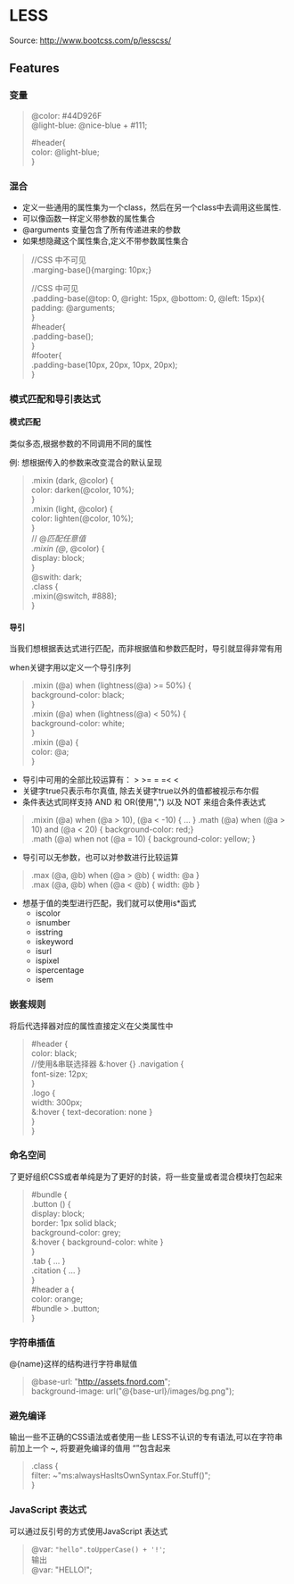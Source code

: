 # LESS

Source: <http://www.bootcss.com/p/lesscss/>

## Features

### 变量

> @color: #44D926F   
> @light-blue: @nice-blue + #111;  
>    
>  #header{  
>    color: @light-blue;    
>  }  


### 混合

* 定义一些通用的属性集为一个class，然后在另一个class中去调用这些属性.
* 可以像函数一样定义带参数的属性集合
* @arguments 变量包含了所有传递进来的参数
* 如果想隐藏这个属性集合,定义不带参数属性集合

> //CSS 中不可见  
> .marging-base(){marging: 10px;}
>
> //CSS 中可见  
>.padding-base(@top: 0, @right: 15px, @bottom: 0, @left: 15px){  
>     padding: @arguments;  
>}  
>  \#header{  
>    .padding-base();   
>  }  
>  \#footer{  
>    .padding-base(10px, 20px, 10px, 20px);   
>  }  

### 模式匹配和导引表达式

#### 模式匹配

类似多态,根据参数的不同调用不同的属性

例: 想根据传入的参数来改变混合的默认呈现

>  
>.mixin (dark, @color) {  
>  color: darken(@color, 10%);  
>}  
>.mixin (light, @color) {  
>  color: lighten(@color, 10%);  
>}  
> // @_匹配任意值  
>.mixin (@_, @color) {  
>  display: block;  
>}  
>@swith: dark;  
>.class {  
>  .mixin(@switch, #888);  
>}  

#### 导引

当我们想根据表达式进行匹配，而非根据值和参数匹配时，导引就显得非常有用

when关键字用以定义一个导引序列

>.mixin (@a) when (lightness(@a) >= 50%) {  
>  background-color: black;  
>}  
>.mixin (@a) when (lightness(@a) < 50%) {  
>  background-color: white;  
>}  
>.mixin (@a) {  
>  color: @a;  
>}  

* 导引中可用的全部比较运算有： > >= = =< <
* 关键字true只表示布尔真值, 除去关键字true以外的值都被视示布尔假
* 条件表达式同样支持 AND 和 OR(使用",") 以及 NOT 来组合条件表达式
> .mixin (@a) when (@a > 10), (@a < -10) { ... }
> .math (@a) when (@a > 10) and (@a < 20) { background-color: red;}  
> .math (@a) when not (@a = 10)  { background-color: yellow; } 
* 导引可以无参数，也可以对参数进行比较运算
> .max (@a, @b) when (@a > @b) { width: @a }    
> .max (@a, @b) when (@a < @b) { width: @b }  
* 想基于值的类型进行匹配，我们就可以使用is*函式
  - iscolor
  - isnumber
  - isstring
  - iskeyword
  - isurl
  - ispixel
  - ispercentage
  - isem

### 嵌套规则

将后代选择器对应的属性直接定义在父类属性中

> #header {  
>  color: black;  
>  //使用&串联选择器
>  &:hover {}
>  .navigation {  
>    font-size: 12px;  
>  }  
>  .logo {  
>    width: 300px;  
>    &:hover { text-decoration: none }  
>  }  
> }  

### 命名空间

了更好组织CSS或者单纯是为了更好的封装，将一些变量或者混合模块打包起来


> \#bundle {  
>  .button () {  
>    display: block;  
>    border: 1px solid black;  
>    background-color: grey;  
>    &:hover { background-color: white }  
>  }  
>  .tab { ... }  
>  .citation { ... }  
>}  
>\#header a {  
>  color: orange;  
>  #bundle > .button;  
>}  

### 字符串插值

@{name}这样的结构进行字符串赋值

> @base-url: "http://assets.fnord.com";  
> background-image: url("@{base-url}/images/bg.png");

### 避免编译

输出一些不正确的CSS语法或者使用一些 LESS不认识的专有语法,可以在字符串前加上一个 ~, 将要避免编译的值用 “”包含起来

> .class {  
>   filter: ~"ms:alwaysHasItsOwnSyntax.For.Stuff()";  
> }  

### JavaScript 表达式

可以通过反引号的方式使用JavaScript 表达式

> @var: `"hello".toUpperCase() + '!'`;  
> 输出  
> @var: "HELLO!";  


